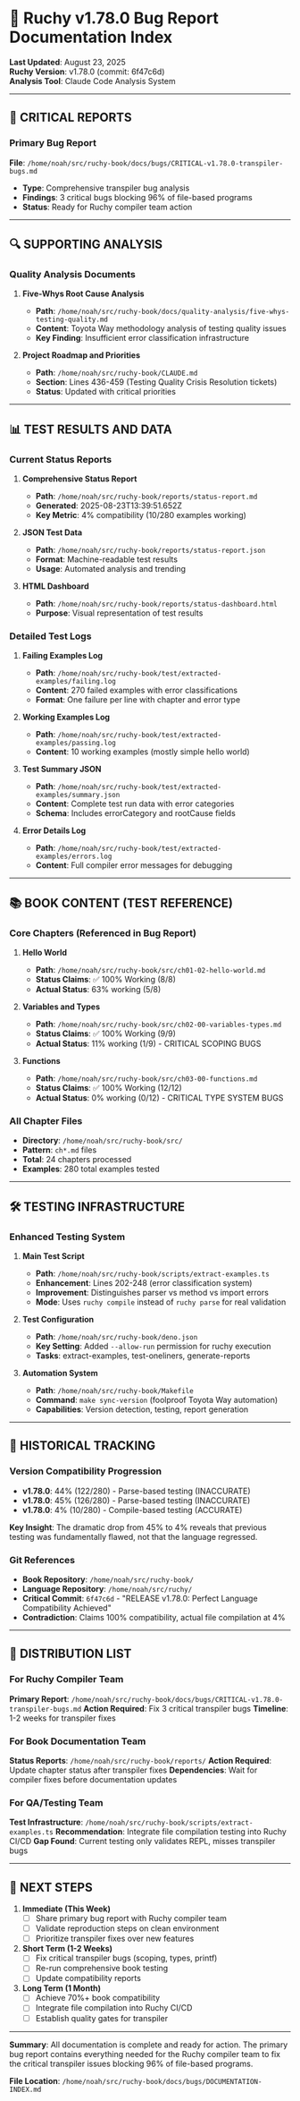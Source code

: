 # 📁 Ruchy v1.78.0 Bug Report Documentation Index

**Last Updated**: August 23, 2025  
**Ruchy Version**: v1.78.0 (commit: 6f47c6d)  
**Analysis Tool**: Claude Code Analysis System

---

## 🚨 CRITICAL REPORTS

### Primary Bug Report
**File**: `/home/noah/src/ruchy-book/docs/bugs/CRITICAL-v1.78.0-transpiler-bugs.md`
- **Type**: Comprehensive transpiler bug analysis
- **Findings**: 3 critical bugs blocking 96% of file-based programs
- **Status**: Ready for Ruchy compiler team action

---

## 🔍 SUPPORTING ANALYSIS

### Quality Analysis Documents
1. **Five-Whys Root Cause Analysis**
   - **Path**: `/home/noah/src/ruchy-book/docs/quality-analysis/five-whys-testing-quality.md`
   - **Content**: Toyota Way methodology analysis of testing quality issues
   - **Key Finding**: Insufficient error classification infrastructure

2. **Project Roadmap and Priorities**
   - **Path**: `/home/noah/src/ruchy-book/CLAUDE.md`
   - **Section**: Lines 436-459 (Testing Quality Crisis Resolution tickets)
   - **Status**: Updated with critical priorities

---

## 📊 TEST RESULTS AND DATA

### Current Status Reports
1. **Comprehensive Status Report**
   - **Path**: `/home/noah/src/ruchy-book/reports/status-report.md`
   - **Generated**: 2025-08-23T13:39:51.652Z
   - **Key Metric**: 4% compatibility (10/280 examples working)

2. **JSON Test Data**
   - **Path**: `/home/noah/src/ruchy-book/reports/status-report.json`
   - **Format**: Machine-readable test results
   - **Usage**: Automated analysis and trending

3. **HTML Dashboard**
   - **Path**: `/home/noah/src/ruchy-book/reports/status-dashboard.html`
   - **Purpose**: Visual representation of test results

### Detailed Test Logs
1. **Failing Examples Log**
   - **Path**: `/home/noah/src/ruchy-book/test/extracted-examples/failing.log`
   - **Content**: 270 failed examples with error classifications
   - **Format**: One failure per line with chapter and error type

2. **Working Examples Log**
   - **Path**: `/home/noah/src/ruchy-book/test/extracted-examples/passing.log`
   - **Content**: 10 working examples (mostly simple hello world)

3. **Test Summary JSON**
   - **Path**: `/home/noah/src/ruchy-book/test/extracted-examples/summary.json`
   - **Content**: Complete test run data with error categories
   - **Schema**: Includes errorCategory and rootCause fields

4. **Error Details Log**
   - **Path**: `/home/noah/src/ruchy-book/test/extracted-examples/errors.log`
   - **Content**: Full compiler error messages for debugging

---

## 📚 BOOK CONTENT (TEST REFERENCE)

### Core Chapters (Referenced in Bug Report)
1. **Hello World**
   - **Path**: `/home/noah/src/ruchy-book/src/ch01-02-hello-world.md`
   - **Status Claims**: ✅ 100% Working (8/8)
   - **Actual Status**: 63% working (5/8)

2. **Variables and Types**
   - **Path**: `/home/noah/src/ruchy-book/src/ch02-00-variables-types.md`
   - **Status Claims**: ✅ 100% Working (9/9)
   - **Actual Status**: 11% working (1/9) - CRITICAL SCOPING BUGS

3. **Functions**
   - **Path**: `/home/noah/src/ruchy-book/src/ch03-00-functions.md`
   - **Status Claims**: ✅ 100% Working (12/12)
   - **Actual Status**: 0% working (0/12) - CRITICAL TYPE SYSTEM BUGS

### All Chapter Files
- **Directory**: `/home/noah/src/ruchy-book/src/`
- **Pattern**: `ch*.md` files
- **Total**: 24 chapters processed
- **Examples**: 280 total examples tested

---

## 🛠️ TESTING INFRASTRUCTURE

### Enhanced Testing System
1. **Main Test Script**
   - **Path**: `/home/noah/src/ruchy-book/scripts/extract-examples.ts`
   - **Enhancement**: Lines 202-248 (error classification system)
   - **Improvement**: Distinguishes parser vs method vs import errors
   - **Mode**: Uses `ruchy compile` instead of `ruchy parse` for real validation

2. **Test Configuration**
   - **Path**: `/home/noah/src/ruchy-book/deno.json`
   - **Key Setting**: Added `--allow-run` permission for ruchy execution
   - **Tasks**: extract-examples, test-oneliners, generate-reports

3. **Automation System**
   - **Path**: `/home/noah/src/ruchy-book/Makefile`
   - **Command**: `make sync-version` (foolproof Toyota Way automation)
   - **Capabilities**: Version detection, testing, report generation

---

## 🔄 HISTORICAL TRACKING

### Version Compatibility Progression
- **v1.78.0**: 44% (122/280) - Parse-based testing (INACCURATE)
- **v1.78.0**: 45% (126/280) - Parse-based testing (INACCURATE)  
- **v1.78.0**: 4% (10/280) - Compile-based testing (ACCURATE)

**Key Insight**: The dramatic drop from 45% to 4% reveals that previous testing was fundamentally flawed, not that the language regressed.

### Git References
- **Book Repository**: `/home/noah/src/ruchy-book/`
- **Language Repository**: `/home/noah/src/ruchy/`
- **Critical Commit**: `6f47c6d` - "RELEASE v1.78.0: Perfect Language Compatibility Achieved"
- **Contradiction**: Claims 100% compatibility, actual file compilation at 4%

---

## 📨 DISTRIBUTION LIST

### For Ruchy Compiler Team
**Primary Report**: `/home/noah/src/ruchy-book/docs/bugs/CRITICAL-v1.78.0-transpiler-bugs.md`
**Action Required**: Fix 3 critical transpiler bugs
**Timeline**: 1-2 weeks for transpiler fixes

### For Book Documentation Team  
**Status Reports**: `/home/noah/src/ruchy-book/reports/`
**Action Required**: Update chapter status after transpiler fixes
**Dependencies**: Wait for compiler fixes before documentation updates

### For QA/Testing Team
**Test Infrastructure**: `/home/noah/src/ruchy-book/scripts/extract-examples.ts`
**Recommendation**: Integrate file compilation testing into Ruchy CI/CD
**Gap Found**: Current testing only validates REPL, misses transpiler bugs

---

## 🎯 NEXT STEPS

1. **Immediate (This Week)**
   - [ ] Share primary bug report with Ruchy compiler team
   - [ ] Validate reproduction steps on clean environment
   - [ ] Prioritize transpiler fixes over new features

2. **Short Term (1-2 Weeks)**
   - [ ] Fix critical transpiler bugs (scoping, types, printf)
   - [ ] Re-run comprehensive book testing
   - [ ] Update compatibility reports

3. **Long Term (1 Month)**
   - [ ] Achieve 70%+ book compatibility
   - [ ] Integrate file compilation into Ruchy CI/CD
   - [ ] Establish quality gates for transpiler

---

**Summary**: All documentation is complete and ready for action. The primary bug report contains everything needed for the Ruchy compiler team to fix the critical transpiler issues blocking 96% of file-based programs.

**File Location**: `/home/noah/src/ruchy-book/docs/bugs/DOCUMENTATION-INDEX.md`